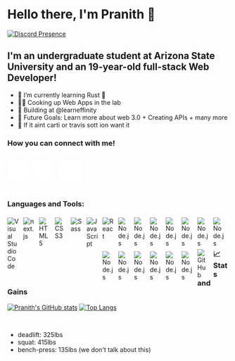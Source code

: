 # Hello there, I'm Pranith 👋

[![Discord Presence](https://lanyard.cnrad.dev/api/431161557041414154)](https://discord.com/users/431161557041414154)

## I'm an undergraduate student at Arizona State University and an 19-year-old full-stack Web Developer!

- 🌱 I’m currently learning Rust 🦀
- 👨‍💻 Cooking up Web Apps in the lab
- 👯 Building at @learneffinity
- 🥅 Future Goals: Learn more about web 3.0 + Creating APIs + many more
- 🎵 If it aint carti or travis sott ion want it

### How you can connect with me!

<div style="display: flex;">

[![website](./img/twitter-dark.svg)](https://twitter.com/PranTanTheMan)
&nbsp;&nbsp;

[![website](./img/linkedin-dark.svg)](https://www.linkedin.com/in/pranith-molakalapalli-b51655135/)
&nbsp;&nbsp;

[![website](./img/instagram-dark.svg)](https://www.instagram.com/itsyaboipranith/?hl=en)

</div>

### Languages and Tools:

<img align="left" alt="Visual Studio Code" width="26px" src="https://cdn.jsdelivr.net/gh/devicons/devicon/icons/vscode/vscode-original.svg" style="padding-right:10px; padding-top:5px; padding-bottom:5px;" />

<img align="left" alt="next.js" width="26px" src="https://cdn.jsdelivr.net/gh/devicons/devicon@latest/icons/nextjs/nextjs-original.svg" style="padding-right:10px; padding-top:5px; padding-bottom:5px;" />
          
<img align="left" alt="HTML5" width="26px" src="https://cdn.jsdelivr.net/gh/devicons/devicon/icons/html5/html5-original.svg" style="padding-right:10px; padding-top:5px; padding-bottom:5px;" />

<img align="left" alt="CSS3" width="26px" src="https://cdn.jsdelivr.net/gh/devicons/devicon/icons/css3/css3-original.svg" style="padding-right:10px; padding-top:5px; padding-bottom:5px;" />

<img align="left" alt="Sass" width="26px" src="https://cdn.jsdelivr.net/gh/devicons/devicon/icons/sass/sass-original.svg" style="padding-right:10px; padding-top:5px; padding-bottom:5px;" />

<img align="left" alt="JavaScript" width="26px" src="https://cdn.jsdelivr.net/gh/devicons/devicon/icons/javascript/javascript-original.svg" style="padding-right:10px; padding-top:5px; padding-bottom:5px;" />

<img align="left" alt="React" width="26px" src="https://cdn.jsdelivr.net/gh/devicons/devicon/icons/react/react-original.svg" style="padding-right:10px; padding-top:5px; padding-bottom:5px;" />

<img align="left" alt="Node.js" width="26px" src="https://cdn.jsdelivr.net/gh/devicons/devicon/icons/nodejs/nodejs-original.svg" style="padding-right:10px; padding-top:5px; padding-bottom:5px;" />

<img align="left" alt="Node.js" width="26px" src="https://cdn.jsdelivr.net/gh/devicons/devicon@latest/icons/typescript/typescript-original.svg" style="padding-right:10px; padding-top:5px; padding-bottom:5px;" />

<img align="left" alt="Node.js" width="26px" src="https://cdn.jsdelivr.net/gh/devicons/devicon/icons/trpc/trpc-original.svg" style="padding-right:10px; padding-top:5px; padding-bottom:5px;" />

<img align="left" alt="Node.js" width="26px" src="https://cdn.jsdelivr.net/gh/devicons/devicon@latest/icons/amazonwebservices/amazonwebservices-original-wordmark.svg" style="padding-right:10px; padding-top:5px; padding-bottom:5px;" />

<img align="left" alt="Node.js" width="26px" src="https://cdn.jsdelivr.net/gh/devicons/devicon/icons/azure/azure-original.svg" style="padding-right:10px; padding-top:5px; padding-bottom:5px;" />

<img align="left" alt="Node.js" width="26px" src="https://cdn.jsdelivr.net/gh/devicons/devicon/icons/supabase/supabase-original.svg" style="padding-right:10px; padding-top:5px; padding-bottom:5px;" />

<img align="left" alt="Node.js" width="26px" src="https://cdn.jsdelivr.net/gh/devicons/devicon/icons/rust/rust-original.svg" style="padding-right:10px; padding-top:5px; padding-bottom:5px;" />

<img align="left" alt="Node.js" width="26px" src="https://cdn.jsdelivr.net/gh/devicons/devicon/icons/tailwindcss/tailwindcss-original.svg" style="padding-right:10px; padding-top:5px; padding-bottom:5px;" />

<img align="left" alt="Node.js" width="26px" src="https://cdn.jsdelivr.net/gh/devicons/devicon/icons/postgresql/postgresql-original.svg" style="padding-right:10px; padding-top:5px; padding-bottom:5px;" />

<img align="left" alt="Node.js" width="26px" src="https://cdn.jsdelivr.net/gh/devicons/devicon/icons/java/java-original.svg" style="padding-right:10px; padding-top:5px; padding-bottom:5px;" />

<img align="left" alt="Node.js" width="26px" src="https://cdn.jsdelivr.net/gh/devicons/devicon/icons/python/python-original.svg" style="padding-right:10px; padding-top:5px; padding-bottom:5px;" />

<img align="left" alt="Node.js" width="26px" src="https://cdn.jsdelivr.net/gh/devicons/devicon/icons/powershell/powershell-original.svg" style="padding-right:10px; padding-top:5px; padding-bottom:5px;" />

<img align="left" alt="Node.js" width="26px" src="https://cdn.jsdelivr.net/gh/devicons/devicon/icons/flask/flask-original.svg" style="padding-right:10px; padding-top:5px; padding-bottom:5px;" />

<i  class="devicon-flask-original"></i>

[<img align="left" alt="GitHub" width="26px" src="https://user-images.githubusercontent.com/3369400/139447912-e0f43f33-6d9f-45f8-be46-2df5bbc91289.png" style="padding-right:10px;" />](https://github.com/PranTanTheMan)

<br />
<br />

### 📈 Stats and Gains

[![Pranith's GitHub stats](https://github-readme-stats.vercel.app/api?username=prantantheman&count_private=true&show_icons=true&theme=midnight-purple)](https://github.com/anuraghazra/github-readme-stats)
[![Top Langs](https://github-readme-stats.vercel.app/api/top-langs/?username=prantantheman)](https://github.com/anuraghazra/github-readme-stats)

<br />

- deadlift: 325lbs
- squat: 415lbs
- bench-press: 135lbs (we don't talk about this)

<br />
<br />

[twitter]: https://twitter.com/PranTanTheMan
[instagram]: https://www.instagram.com/itsyaboipranith/?hl=en
[linkedin]: https://www.linkedin.com/in/pranith-molakalapalli-b51655135/
